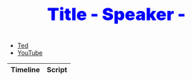<style>
.vn {
  color: green;
}
</style>

<center style="color: blue; font-size: 40px; font-weight: 900">

  Title
  \- Speaker -

</center>

* [Ted]()
* [YouTube]()

|Timeline|<center>Script</center>|
|:-:|-|
